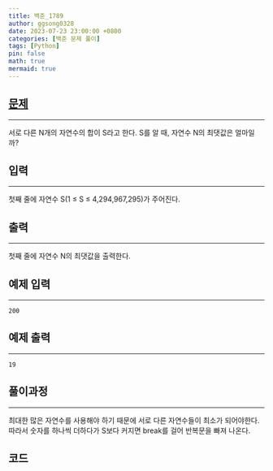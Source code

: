 ```yaml
---
title: 백준_1789
author: ggsong0328
date: 2023-07-23 23:00:00 +0800
categories: [백준 문제 풀이]
tags: [Python]
pin: false
math: true
mermaid: true
---
```


## __[문제](https://www.acmicpc.net/problem/1789)__
***
서로 다른 N개의 자연수의 합이 S라고 한다. S를 알 때, 자연수 N의 최댓값은 얼마일까?

## __입력__
***
첫째 줄에 자연수 S(1 ≤ S ≤ 4,294,967,295)가 주어진다.

## __출력__
***
첫째 줄에 자연수 N의 최댓값을 출력한다.

## 예제 입력
***
    200

## 예제 출력
***
    19

## __풀이과정__
***
최대한 많은 자연수를 사용해야 하기 때문에 서로 다른 자연수들이 최소가 되어야한다. <br>
따라서 숫자를 하나씩 더하다가 S보다 커지면 break를 걸어 반복문을 빠져 나온다.

## __코드__
<script src="https://gist.github.com/ggsong0328/eb00b7776440551085f6ea0877fc409a.js"></script>